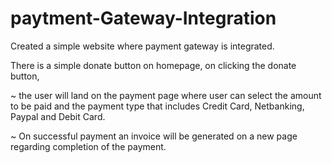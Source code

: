 # paytment-Gateway-Integration
Created a simple website where payment gateway is integrated.


 There is a simple donate button on homepage, on clicking the donate button,
 
~ the user will land on the payment page where user can select the amount to be paid and the payment type that includes Credit Card, Netbanking, Paypal and Debit Card.

~ On successful payment an invoice will be generated on a new page regarding completion of the payment.

